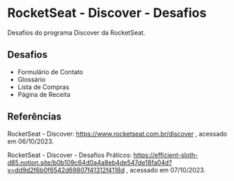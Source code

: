 # RocketSeat - Discover - Desafios
Desafios do programa Discover da RocketSeat.

## Desafios
- Formulário de Contato
- Glossário
- Lista de Compras
- Página de Receita

## Referências
RocketSeat - Discover: 
https://www.rocketseat.com.br/discover 
, acessado em 06/10/2023.

RocketSeat - Discover - Desafios Práticos:
https://efficient-sloth-d85.notion.site/b0b109c64d0a4a8eb4de547de18fa04d?v=dd9d2f6b0f6542d69807f41312f4116d
, acessado em 07/10/2023.